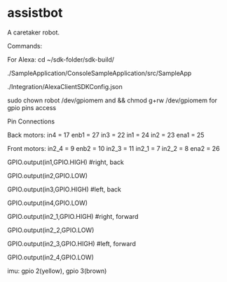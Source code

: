 # assistbot
A caretaker robot.


Commands:

For Alexa: cd ~/sdk-folder/sdk-build/

./SampleApplication/ConsoleSampleApplication/src/SampleApp

./Integration/AlexaClientSDKConfig.json

sudo chown robot /dev/gpiomem and && chmod g+rw /dev/gpiomem for gpio pins access

Pin Connections

Back motors: in4 = 17 enb1 = 27 in3 = 22 in1 = 24 in2 = 23 ena1 = 25

Front motors: in2_4 = 9 enb2 = 10 in2_3 = 11 in2_1 = 7 in2_2 = 8 ena2 = 26

GPIO.output(in1,GPIO.HIGH) #right, back 

GPIO.output(in2,GPIO.LOW) 

GPIO.output(in3,GPIO.HIGH) #left, back 

GPIO.output(in4,GPIO.LOW) 

GPIO.output(in2_1,GPIO.HIGH) #right, forward 

GPIO.output(in2_2,GPIO.LOW) 

GPIO.output(in2_3,GPIO.HIGH) #left, forward 

GPIO.output(in2_4,GPIO.LOW)

imu: gpio 2(yellow), gpio 3(brown)
